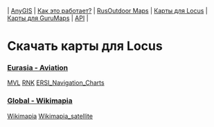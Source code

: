 | [AnyGIS][01] | [Как это работает?][02] | [RusOutdoor Maps][03] | [Карты для Locus][04] | [Карты для GuruMaps][05] | [API][06] |


[01]: https://nnngrach.github.io/map-sources/index
[02]: https://nnngrach.github.io/map-sources/Web/Html/Description
[03]: https://nnngrach.github.io/map-sources/Web/Html/RusOutdoor
[04]: https://nnngrach.github.io/map-sources/Web/Html/Locus
[05]: https://nnngrach.github.io/map-sources/Web/Html/Galileo
[06]: https://nnngrach.github.io/map-sources/Web/Html/Api
# Скачать карты для Locus
### [Eurasia - Aviation](https://github.com/nnngrach/map-sources/raw/master/Locus_online_maps/script/Installers/_Eurasia%20-%20Aviation.xml "Скачать всю группу")
[MVL](https://github.com/nnngrach/map-sources/raw/master/Locus_online_maps/script/Installers/__MVL.xml "Скачать эту карту")
[RNK](https://github.com/nnngrach/map-sources/raw/master/Locus_online_maps/script/Installers/__RNK.xml "Скачать эту карту")
[ERSI_Navigation_Charts](https://github.com/nnngrach/map-sources/raw/master/Locus_online_maps/script/Installers/__ERSI_Navigation_Charts.xml "Скачать эту карту")
### [Global - Wikimapia](https://github.com/nnngrach/map-sources/raw/master/Locus_online_maps/script/Installers/_Global%20-%20Wikimapia.xml "Скачать всю группу")
[Wikimapia](https://github.com/nnngrach/map-sources/raw/master/Locus_online_maps/script/Installers/__Wikimapia.xml "Скачать эту карту")
[Wikimapia_satellite](https://github.com/nnngrach/map-sources/raw/master/Locus_online_maps/script/Installers/__Wikimapia_satellite.xml "Скачать эту карту")

